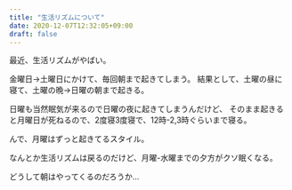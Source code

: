 ```yaml
---
title: "生活リズムについて"
date: 2020-12-07T12:32:05+09:00
draft: false
---
```


最近、生活リズムがやばい。

金曜日->土曜日にかけて、毎回朝まで起きてしまう。
結果として、土曜の昼に寝て、土曜の晩->日曜の朝まで起きる。

日曜も当然眠気が来るので日曜の夜に起きてしまうんだけど、
そのまま起きると月曜日が死ねるので、2度寝3度寝で、12時-2,3時ぐらいまで寝る。

んで、月曜はずっと起きてるスタイル。

なんとか生活リズムは戻るのだけど、月曜-水曜までの夕方がクソ眠くなる。

どうして朝はやってくるのだろうか…